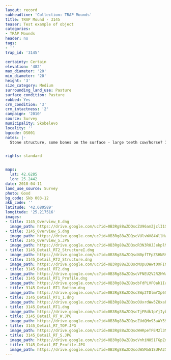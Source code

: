 ```yaml
---
layout: record
subheadline: 'Collection: TRAP Mounds'
title: TRAP Mound - 3145
teaser: Test example of object
categories:
- TRAP Mounds
header: no
tags:
- ''
trap_id: '3145'

certainty: Certain
elevation: '482'
max_diameter: '20'
min_diameter: '20'
height: '3'
size_category: Medium
surrounding_land_use: Pasture
surface_condition: Pasture
robbed: Yes
crm_condition: '3'
crm_intactness: '2'
campaign: '2010'
source: Survey
municipality: Skobelevo
locality: ''
bgcode: DS001
notes: |-
  Stone structure, some bones on the surface - large teeth cow/horse? 1 huge fresh trench on the top, 4x3, 2m deep/in 2011 another fresh robbers' trench.


rights: standard


maps:
  lat: 42.6285
  lon: 25.2442
date: 2018-04-11
land_use_source: Survey
photo: Good
bg_code: Skb 003-12
akb_code: ''
latitude: '42.680589'
longitude: '25.217516'
images:
- title: 3145_Overview_E.dng
  image_path: https://drive.google.com/uc?id=0B3Rg88wZDQscZU96amZjclI1SDA
- title: 3145_Overview_S.dng
  image_path: https://drive.google.com/uc?id=0B3Rg88wZDQscVUlvWV84WllHa2s
- title: 3145_Overview_S.JPG
  image_path: https://drive.google.com/uc?id=0B3Rg88wZDQscR3N3RUJJekplMEE
- title: 3145_Detail_RT2_StructureI.dng
  image_path: https://drive.google.com/uc?id=0B3Rg88wZDQscN0pfTFpZSHNRVlk
- title: 3145_Detail_RT2_Structure.dng
  image_path: https://drive.google.com/uc?id=0B3Rg88wZDQscMUpuOWwtOXFINkU
- title: 3145_Detail_RT2.dng
  image_path: https://drive.google.com/uc?id=0B3Rg88wZDQscVFNEU2V2R2hWakU
- title: 3145_Detail_RT1_Profile.dng
  image_path: https://drive.google.com/uc?id=0B3Rg88wZDQscbFdPLVF0ak1Ia1E
- title: 3145_Detail_RT1_Bottom.dng
  image_path: https://drive.google.com/uc?id=0B3Rg88wZDQscSWp2TDlmYXp6S0E
- title: 3145_Detail_RT1_1.dng
  image_path: https://drive.google.com/uc?id=0B3Rg88wZDQscOUxrdWw3ZUxabWc
- title: 3145_Detail_RT1.dng
  image_path: https://drive.google.com/uc?id=0B3Rg88wZDQscTjFRdk1pYjIybm8
- title: 3145_Detail_RT_W.JPG
  image_path: https://drive.google.com/uc?id=0B3Rg88wZDQscZUdQMm93aWY5Smc
- title: 3145_Detail_RT_TOP.JPG
  image_path: https://drive.google.com/uc?id=0B3Rg88wZDQscWHRpeTFEM2l3MzA
- title: 3145_Detail_RT_S.JPG
  image_path: https://drive.google.com/uc?id=0B3Rg88wZDQscVnhiNU51TGpZdmM
- title: 3145_Detail_RT_Profile.JPG
  image_path: https://drive.google.com/uc?id=0B3Rg88wZDQscdW5MaG1SUFA2X2c
---
```

